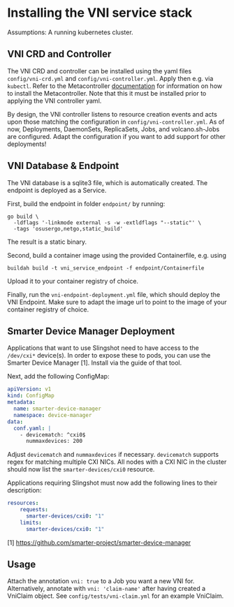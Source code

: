 # Installing the VNI service stack

Assumptions: A running kubernetes cluster.


## VNI CRD and Controller
The VNI CRD and controller can be installed using the yaml files `config/vni-crd.yml` and `config/vni-controller.yml`. 
Apply then e.g. via `kubectl`. Refer to the Metacontroller [documentation](https://metacontroller.github.io/metacontroller/guide/install.html)
for information on how to install the Metacontroller. Note that this it must be installed prior to applying the VNI controller yaml.

By design, the VNI controller listens to resource creation events and acts upon those matching the configuration in `config/vni-controller.yml`.
As of now, Deployments, DaemonSets, ReplicaSets, Jobs, and volcano.sh-Jobs are configured. 
Adapt the configuration if you want to add support for other deployments!

## VNI Database & Endpoint

The VNI database is a sqlite3 file, which is automatically created. The endpoint is deployed as a Service.

First, build the endpoint in folder `endpoint/` by running:
```shell
go build \
  -ldflags '-linkmode external -s -w -extldflags "--static"' \
  -tags 'osusergo,netgo,static_build'
```
The result is a static binary.

Second, build a container image using the provided Containerfile, e.g. using
```shell
buildah build -t vni_service_endpoint -f endpoint/Containerfile
```

Upload it to your container registry of choice.

Finally, run the `vni-endpoint-deployment.yml` file, which should deploy the VNI Endpoint.
Make sure to adapt the image url to point to the image of your container registry of choice.

## Smarter Device Manager Deployment

Applications that want to use Slingshot need to have access to the `/dev/cxi*` device(s). 
In order to expose these to pods, you can use the Smarter Device Manager [1]. Install via the guide of that tool.

Next, add the following ConfigMap: 

```yaml
apiVersion: v1
kind: ConfigMap
metadata:
  name: smarter-device-manager
  namespace: device-manager
data:
  conf.yaml: |
    - devicematch: ^cxi0$
      nummaxdevices: 200
```
Adjust `devicematch` and `nummaxdevices` if necessary. `devicematch` supports regex for matching multiple CXI NICs.
All nodes with a CXI NIC in the cluster should now list the `smarter-devices/cxi0` resource.

Applications requiring Slingshot must now add the following lines to their description:

```yaml
resources:
    requests:
      smarter-devices/cxi0: "1"
    limits:
      smarter-devices/cxi0: "1"
```

[1] https://github.com/smarter-project/smarter-device-manager

## Usage

Attach the annotation `vni: true` to a Job you want a new VNI for. Alternatively, annotate with `vni: 'claim-name'` after
having created a VniClaim object. See `config/tests/vni-claim.yml` for an example VniClaim.
